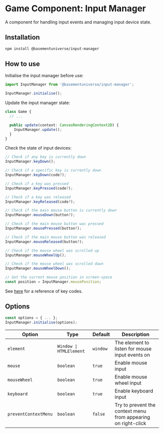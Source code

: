 # Game Component: Input Manager

A component for handling input events and managing input device state.

## Installation

```bash
npm install @basementuniverse/input-manager
```

## How to use

Initialise the input manager before use:

```ts
import InputManager from '@basementuniverse/input-manager';

InputManager.initialise();
```

Update the input manager state:

```ts
class Game {
  // ...

  public update(context: CanvasRenderingContext2D) {
    InputManager.update();
  }
}
```

Check the state of input devices:

```ts
// Check if any key is currently down
InputManager.keyDown();

// Check if a specific key is currently down
InputManager.keyDown(code?);

// Check if a key was pressed
InputManager.keyPressed(code?);

// Check if a key was released
InputManager.keyReleased(code?);

// Check if the main mouse button is currently down
InputManager.mouseDown(button?);

// Check if the main mouse button was pressed
InputManager.mousePressed(button?);

// Check if the main mouse button was released
InputManager.mouseReleased(button?);

// Check if the mouse wheel was scrolled up
InputManager.mouseWheelUp();

// Check if the mouse wheel was scrolled down
InputManager.mouseWheelDown();

// Get the current mouse position in screen-space
const position = InputManager.mousePosition;
```

See [here](https://developer.mozilla.org/en-US/docs/Web/API/KeyboardEvent/code) for a reference of key codes.

## Options

```ts
const options = { ... };
InputManager.initialise(options);
```

| Option | Type | Default | Description |
| --- | --- | --- | --- |
| `element` | `Window \| HTMLElement` | `window` | The element to listen for mouse input events on |
| `mouse` | `boolean` | `true` | Enable mouse input |
| `mouseWheel` | `boolean` | `true` | Enable mouse wheel input |
| `keyboard` | `boolean` | `true` | Enable keyboard input |
| `preventContextMenu` | `boolean` | `false` | Try to prevent the context menu from appearing on right-click |
